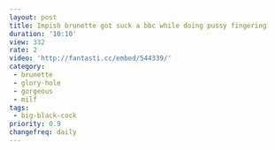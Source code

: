 ```yaml
---
layout: post
title: Impish brunette got suck a bbc while doing pussy fingering
duration: '10:10'
view: 332
rate: 2
video: 'http://fantasti.cc/embed/544339/'
category: 
 - brunette
 - glory-hole
 - gorgeous
 - milf
tags: 
 - big-black-cock
priority: 0.9
changefreq: daily
---
```

